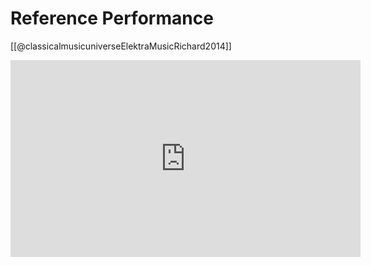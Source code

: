 # Reference Performance

[[@classicalmusicuniverseElektraMusicRichard2014]]
<iframe width="560" height="315" src="https://www.youtube.com/embed/jq1qfG0r4LE" title="YouTube video player" frameborder="0" allow="accelerometer; autoplay; clipboard-write; encrypted-media; gyroscope; picture-in-picture" allowfullscreen></iframe>
